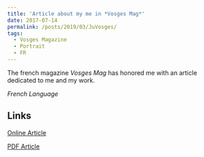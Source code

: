 ```yaml
---
title: 'Article about my me in *Vosges Mag*'
date: 2017-07-14
permalink: /posts/2019/03/JuVosges/
tags:
  - Vosges Magazine
  - Portrait
  - FR
---
```


The french magazine *Vosges Mag* has honored me with an article dedicated to me and my work.

*French Language*

Links
------
[Online Article](https://www.vosges.fr/vosges-mag/webzine/articles/id/11886/julien-gamerro-chercheur-en-suisse-et-ambassadeur-des-vosges)

[PDF Article](http://gamerro.github.io/files/vidynew01.pdf)
